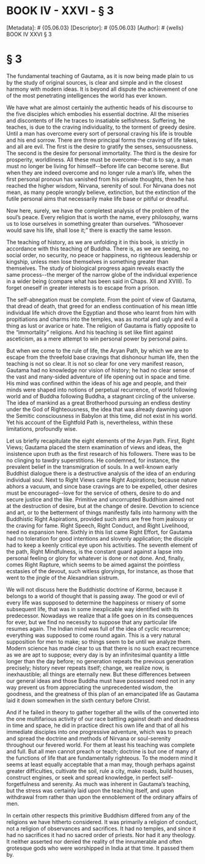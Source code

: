 # BOOK IV - XXVI - § 3
[Metadata]: # {05.06.03}
[Descriptor]: # {05.06.03}
[Author]: # {wells}
BOOK IV
XXVI
§ 3
# § 3
The fundamental teaching of Gautama, as it is now being made plain to us by the
study of original sources, is clear and simple and in the closest harmony with
modern ideas. It is beyond all dispute the achievement of one of the most
penetrating intelligences the world has ever known.

We have what are almost certainly the authentic heads of his discourse to the
five disciples which embodies his essential doctrine. All the miseries and
discontents of life he traces to insatiable selfishness. Suffering, he teaches,
is due to the craving individuality, to the torment of greedy desire. Until a
man has overcome every sort of personal craving his life is trouble and his end
sorrow. There are three principal forms the craving of life takes, and all are
evil. The first is the desire to gratify the senses, sensuousness. The second
is the desire for personal immortality. The third is the desire for prosperity,
worldliness. All these must be overcome--that is to say, a man must no longer
be living for himself--before life can become serene. But when they are indeed
overcome and no longer rule a man’s life, when the first personal pronoun has
vanished from his private thoughts, then he has reached the higher wisdom,
Nirvana, serenity of soul. For Nirvana does not mean, as many people wrongly
believe, extinction, but the extinction of the futile personal aims that
necessarily make life base or pitiful or dreadful.

Now here, surely, we have the completest analysis of the problem of the soul’s
peace. Every religion that is worth the name, every philosophy, warns us to
lose ourselves in something greater than ourselves. “Whosoever would save his
life, shall lose it;” there is exactly the same lesson.

The teaching of history, as we are unfolding it in this book, is strictly in
accordance with this teaching of Buddha. There is, as we are seeing, no social
order, no security, no peace or happiness, no righteous leadership or kingship,
unless men lose themselves in something greater than themselves. The study of
biological progress again reveals exactly the same process--the merger of the
narrow globe of the individual experience in a wider being (compare what has
been said in Chaps. XII and XVIII). To forget oneself in greater interests is
to escape from a prison.

The self-abnegation must be complete. From the point of view of Gautama, that
dread of death, that greed for an endless continuation of his mean little
individual life which drove the Egyptian and those who learnt from him with
propitiations and charms into the temples, was as mortal and ugly and evil a
thing as lust or avarice or hate. The religion of Gautama is flatly opposite to
the “immortality” religions. And his teaching is set like flint against
asceticism, as a mere attempt to win personal power by personal pains.

But when we come to the rule of life, the Aryan Path, by which we are to escape
from the threefold base cravings that dishonour human life, then the teaching
is not so clear. It is not so clear for one very manifest reason, Gautama had
no knowledge nor vision of history; he had no clear sense of the vast and
many-sided adventure of life opening out in space and time. His mind was
confined within the ideas of his age and people, and their minds were shaped
into notions of perpetual recurrence, of world following world and of Buddha
following Buddha, a stagnant circling of the universe. The idea of mankind as a
great Brotherhood pursuing an endless destiny under the God of Righteousness,
the idea that was already dawning upon the Semitic consciousness in Babylon at
this time, did not exist in his world. Yet his account of the Eightfold Path
is, nevertheless, within these limitations, profoundly wise.

Let us briefly recapitulate the eight elements of the Aryan Path. First, Right
Views; Gautama placed the stern examination of views and ideas, the insistence
upon _truth_ as the first research of his followers. There was to be no
clinging to tawdry superstitions. He condemned, for instance, the prevalent
belief in the transmigration of souls. In a well-known early Buddhist dialogue
there is a destructive analysis of the idea of an enduring individual soul.
Next to Right Views came Right Aspirations; because nature abhors a vacuum, and
since base cravings are to be expelled, other desires must be encouraged--love
for the service of others, desire to do and secure justice and the like.
Primitive and uncorrupted Buddhism aimed not at the destruction of desire, but
at the change of desire. Devotion to science and art, or to the betterment of
things manifestly falls into harmony with the Buddhistic Right Aspirations,
provided such aims are free from jealousy or the craving for fame. Right
Speech, Right Conduct, and Right Livelihood, need no expansion here. Sixthly in
this list came Right Effort, for Gautama had no toleration for good intentions
and slovenly application; the disciple had to keep a keenly critical eye upon
his activities. The seventh element of the path, Right Mindfulness, is the
constant guard against a lapse into personal feeling or glory for whatever is
done or not done. And, finally, comes Right Rapture, which seems to be aimed
against the pointless ecstasies of the devout, such witless gloryings, for
instance, as those that went to the jingle of the Alexandrian sistrum.

We will not discuss here the Buddhistic doctrine of _Karma_, because it belongs
to a world of thought that is passing away. The good or evil of every life was
supposed to determine the happiness or misery of some subsequent life, that was
in some inexplicable way identified with its predecessor. Nowadays we realize
that a life goes on in its consequences for ever, but we find no necessity to
suppose that any particular life resumes again. The Indian mind was full of the
idea of cyclic recurrence; everything was supposed to come round again. This is
a very natural supposition for men to make; so things seem to be until we
analyze them. Modern science has made clear to us that there is no such exact
recurrence as we are apt to suppose; every day is by an infinitesimal quantity
a little longer than the day before; no generation repeats the previous
generation precisely; history never repeats itself; change, we realize now, is
inexhaustible; all things are eternally new. But these differences between our
general ideas and those Buddha must have possessed need not in any way prevent
us from appreciating the unprecedented wisdom, the goodness, and the greatness
of this plan of an emancipated life as Gautama laid it down somewhen in the
sixth century before Christ.

And if he failed in theory to gather together all the wills of the converted
into the one multifarious activity of our race battling against death and
deadness in time and space, he did in practice direct his own life and that of
all his immediate disciples into one progressive adventure, which was to preach
and spread the doctrine and methods of Nirvana or soul-serenity throughout our
fevered world. For them at least his teaching was complete and full. But all
men cannot preach or teach; doctrine is but one of many of the functions of
life that are fundamentally righteous. To the modern mind it seems at least
equally acceptable that a man may, though perhaps against greater difficulties,
cultivate the soil, rule a city, make roads, build houses, construct engines,
or seek and spread knowledge, in perfect self-forgetfulness and serenity. As
much was inherent in Gautama’s teaching, but the stress was certainly laid upon
the teaching itself, and upon withdrawal from rather than upon the ennoblement
of the ordinary affairs of men.

In certain other respects this primitive Buddhism differed from any of the
religions we have hitherto considered. It was primarily a religion of conduct,
not a religion of observances and sacrifices. It had no temples, and since it
had no sacrifices it had no sacred order of priests. Nor had it any theology.
It neither asserted nor denied the reality of the innumerable and often
grotesque gods who were worshipped in India at that time. It passed them by.

